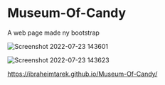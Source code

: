 # Museum-Of-Candy
A web page made ny bootstrap

![Screenshot 2022-07-23 143601](https://user-images.githubusercontent.com/77370509/180605199-8323edf0-9f3c-41c9-9066-8be004a5dd2a.png)

![Screenshot 2022-07-23 143623](https://user-images.githubusercontent.com/77370509/180605169-0ba2e119-8bec-471b-bf7c-6a247e518c3f.png)

https://ibraheimtarek.github.io/Museum-Of-Candy/
